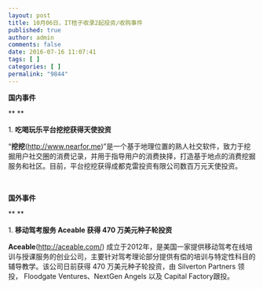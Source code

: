 ```yaml
---
layout: post
title: 10月06日，IT桔子收录2起投资/收购事件
published: true
author: admin
comments: false
date: 2016-07-16 11:07:41
tags: [ ]
categories: [ ]
permalink: "9844"
---
```

**国内事件**

** **

1. **吃喝玩乐平台挖挖获得天使投资**

“**挖挖**(http://www.nearfor.me)”是一个基于地理位置的熟人社交软件，致力于挖掘用户社交圈的消费记录，并用于指导用户的消费抉择，打造基于地点的消费挖掘服务和社区。目前，平台挖挖获得成都克雷投资有限公司数百万元天使投资。

&nbsp;

**国外事件**

** **

1. **移动驾考服务 Aceable 获得 470 万美元种子轮投资**

**Aceable**(http://aceable.com/) 成立于2012年，是美国一家提供移动驾考在线培训与授课服务的创业公司，主要针对驾考理论部分提供有偿的培训与特定性科目的辅导教学。该公司日前获得 470 万美元种子轮投资，由 Silverton Partners 领投， Floodgate Ventures、NextGen Angels 以及 Capital Factory跟投。

&nbsp;